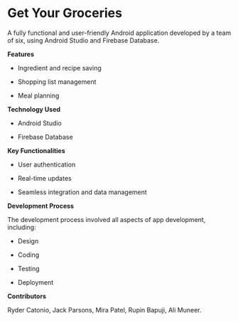 # Get Your Groceries
A fully functional and user-friendly Android application developed by a team of six, using Android Studio and Firebase Database.

**Features**

- Ingredient and recipe saving

- Shopping list management

- Meal planning

**Technology Used**

- Android Studio

- Firebase Database

**Key Functionalities**

- User authentication

- Real-time updates

- Seamless integration and data management

**Development Process**

The development process involved all aspects of app development, including:
- Design

- Coding

- Testing

- Deployment

**Contributors**

Ryder Catonio, Jack Parsons, Mira Patel, Rupin Bapuji, Ali Muneer.
